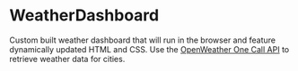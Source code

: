 # WeatherDashboard
Custom built weather dashboard that will run in the browser and feature dynamically updated HTML and CSS.  Use the [OpenWeather One Call API](https://openweathermap.org/api/one-call-api) to retrieve weather data for cities.
